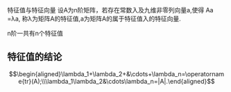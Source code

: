 特征值与特征向量 设A为n阶矩阵，若存在常数入及九维非零列向量a,使得
Aa =λa,
称λ为矩阵A的特征值,a为矩阵A的属于特征值入的特征向量.
<!-- 矩阵是方阵 -->

<!-- 如果可以写一个等式,然后其中对应的两个值分别是特征值和特征向量 -->

n阶一共有n个特征值

## 特征值的结论

$$\begin{aligned}\lambda_1+\lambda_2+&\cdots+\lambda_n=\operatorname{tr}(A);\\\lambda_1\lambda_2&\cdots\lambda_n=|A|.\end{aligned}$$
